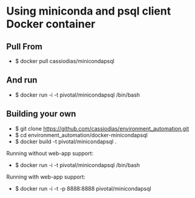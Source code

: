 # Using miniconda and psql client Docker container

## Pull From

* $ docker pull cassiodias/minicondapsql

## And run

* $ docker run -i -t pivotal/minicondapsql /bin/bash

## Building your own

* $ git clone https://github.com/cassiodias/environment_automation.git
* $ cd environment_automation/docker-minicondapsql
* $ docker build -t pivotal/minicondapsql .

Running without web-app support:
* $ docker run -i -t pivotal/minicondapsql /bin/bash

Running with web-app support:
* $ docker run -i -t -p 8888:8888 pivotal/minicondapsql
